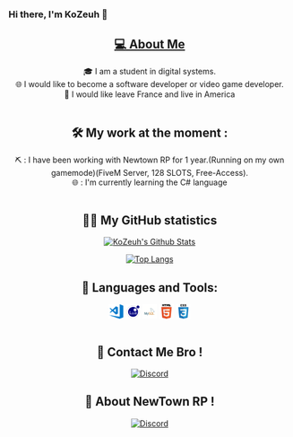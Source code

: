 ### Hi there, I'm KoZeuh 👋

<u><h2 align='center'> 💻 About Me </h2></u>

<div align="center">🎓 I am a student in digital systems.</div>
<div align="center">🌐 I would like to become a software developer or video game developer.</div>
<div align="center">🏴 I would like leave France and live in America</div><br>

<h2 align='center'> 🛠️ My work at the moment : </h2>
<div align="center">⛏️ : I have been working with Newtown RP for 1 year.(Running on my own gamemode)(FiveM Server, 128 SLOTS, Free-Access).</div>
<div align="center">🌐 : I'm currently learning the C# language</div>
<br/>

<h2 align='center'> ✍🏼 My GitHub statistics</h2>
<div align='center'>

[![KoZeuh's Github Stats](https://github-readme-stats.vercel.app/api?username=KoZeuh&show_icons=true)](https://github.com/KoZeuh)

[![Top Langs](https://github-readme-stats.vercel.app/api/top-langs/?username=KoZeuh)](https://github.com/anuraghazra/github-readme-stats)</div>

<h2 align='center'> 🔧 Languages and Tools:</h2>

<div align='center'><img align="center" alt="Visual Studio Code" width="26px" src="https://raw.githubusercontent.com/github/explore/80688e429a7d4ef2fca1e82350fe8e3517d3494d/topics/visual-studio-code/visual-studio-code.png" />
<img align="center" alt="LUA" width="26px" src="https://raw.githubusercontent.com/github/explore/80688e429a7d4ef2fca1e82350fe8e3517d3494d/topics/lua/lua.png" />
<img align="center" alt="MySQL" width="26px" src="https://raw.githubusercontent.com/github/explore/80688e429a7d4ef2fca1e82350fe8e3517d3494d/topics/mysql/mysql.png" />
<img align="center" alt="HTML5" width="26px" src="https://raw.githubusercontent.com/github/explore/80688e429a7d4ef2fca1e82350fe8e3517d3494d/topics/html/html.png" />
<img align="center" alt="CSS3" width="26px" src="https://raw.githubusercontent.com/github/explore/80688e429a7d4ef2fca1e82350fe8e3517d3494d/topics/css/css.png" />
</div>
<br>

<h2 align='center'> 📱 Contact Me Bro ! </h2>

<p align="center">
    <a href="https://discord.com/users/700100983648419902"><img alt="Discord" src="https://img.shields.io/badge/Discord-KoZeuh-blue?style=flat-square&logo=discord"></a> <br>
</p>

<h2 align='center'> 📱 About NewTown RP ! </h2>

<p align="center">
    <a href="https://discord.gg/newtownrp"><img alt="Discord" src="https://img.shields.io/badge/Discord-Join_NewTownRP-blue?style=flat-square&logo=discord"></a> <br>
</p>

